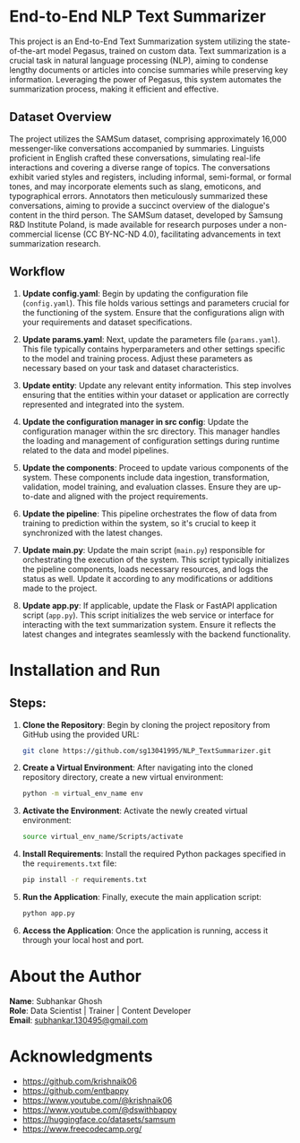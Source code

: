 # End-to-End NLP Text Summarizer

This project is an End-to-End Text Summarization system utilizing the state-of-the-art model Pegasus, trained on custom data. Text summarization is a crucial task in natural language processing (NLP), aiming to condense lengthy documents or articles into concise summaries while preserving key information. Leveraging the power of Pegasus, this system automates the summarization process, making it efficient and effective.

## Dataset Overview
The project utilizes the SAMSum dataset, comprising approximately 16,000 messenger-like conversations accompanied by summaries. Linguists proficient in English crafted these conversations, simulating real-life interactions and covering a diverse range of topics. The conversations exhibit varied styles and registers, including informal, semi-formal, or formal tones, and may incorporate elements such as slang, emoticons, and typographical errors. Annotators then meticulously summarized these conversations, aiming to provide a succinct overview of the dialogue's content in the third person. The SAMSum dataset, developed by Samsung R&D Institute Poland, is made available for research purposes under a non-commercial license (CC BY-NC-ND 4.0), facilitating advancements in text summarization research.

## Workflow

1. **Update config.yaml**: Begin by updating the configuration file (`config.yaml`). This file holds various settings and parameters crucial for the functioning of the system. Ensure that the configurations align with your requirements and dataset specifications.

2. **Update params.yaml**: Next, update the parameters file (`params.yaml`). This file typically contains hyperparameters and other settings specific to the model and training process. Adjust these parameters as necessary based on your task and dataset characteristics.

3. **Update entity**: Update any relevant entity information. This step involves ensuring that the entities within your dataset or application are correctly represented and integrated into the system.

4. **Update the configuration manager in src config**: Update the configuration manager within the src directory. This manager handles the loading and management of configuration settings during runtime related to the data and model pipelines.

5. **Update the components**: Proceed to update various components of the system. These components include data ingestion, transformation, validation, model training, and evaluation classes. Ensure they are up-to-date and aligned with the project requirements.

6. **Update the pipeline**: This pipeline orchestrates the flow of data from training to prediction within the system, so it's crucial to keep it synchronized with the latest changes.

7. **Update main.py**: Update the main script (`main.py`) responsible for orchestrating the execution of the system. This script typically initializes the pipeline components, loads necessary resources, and logs the status as well. Update it according to any modifications or additions made to the project.

8. **Update app.py**: If applicable, update the Flask or FastAPI application script (`app.py`). This script initializes the web service or interface for interacting with the text summarization system. Ensure it reflects the latest changes and integrates seamlessly with the backend functionality.

# Installation and Run

## Steps:

1. **Clone the Repository**: Begin by cloning the project repository from GitHub using the provided URL:
    ```bash
    git clone https://github.com/sg13041995/NLP_TextSummarizer.git
    ```

2. **Create a Virtual Environment**: After navigating into the cloned repository directory, create a new virtual environment:
    ```bash
    python -m virtual_env_name env
    ```

3. **Activate the Environment**: Activate the newly created virtual environment:
    ```bash
    source virtual_env_name/Scripts/activate
    ```

4. **Install Requirements**: Install the required Python packages specified in the `requirements.txt` file:
    ```bash
    pip install -r requirements.txt
    ```

5. **Run the Application**: Finally, execute the main application script:
    ```bash
    python app.py
    ```

6. **Access the Application**: Once the application is running, access it through your local host and port.

# About the Author

**Name**: Subhankar Ghosh  
**Role**: Data Scientist | Trainer | Content Developer  
**Email**: subhankar.130495@gmail.com  

# Acknowledgments

- https://github.com/krishnaik06
- https://github.com/entbappy
- https://www.youtube.com/@krishnaik06
- https://www.youtube.com/@dswithbappy
- https://huggingface.co/datasets/samsum
- https://www.freecodecamp.org/
